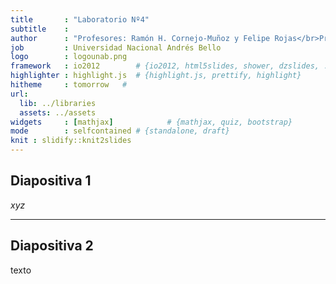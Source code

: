 ```yaml
---
title       : "Laboratorio Nº4"
subtitle    : 
author      : "Profesores: Ramón H. Cornejo-Muñoz y Felipe Rojas</br>Profesor Ayudante de Laboratorio: Mauricio Vargas</br>Ayudantes: Franco Mansilla y Mauricio Díaz"
job         : Universidad Nacional Andrés Bello
logo        : logounab.png
framework   : io2012        # {io2012, html5slides, shower, dzslides, ...}
highlighter : highlight.js  # {highlight.js, prettify, highlight}
hitheme     : tomorrow   # 
url:
  lib: ../libraries
  assets: ../assets
widgets     : [mathjax]            # {mathjax, quiz, bootstrap}
mode        : selfcontained # {standalone, draft}
knit : slidify::knit2slides
---
```






## Diapositiva 1

$xyz$

---

## Diapositiva 2

texto
